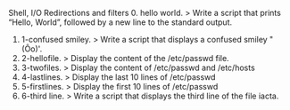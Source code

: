 Shell, I/O Redirections and filters
0. hello world. > Write a script that prints “Hello, World”, followed by a new line to the standard output.
1. 1-confused smiley. > Write a script that displays a confused smiley "(Ôo)'.
2. 2-hellofile. > Display the content of the /etc/passwd file.
3. 3-twofiles. > Display the content of /etc/passwd and /etc/hosts
4. 4-lastlines. > Display the last 10 lines of /etc/passwd
5. 5-firstlines. > Display the first 10 lines of /etc/passwd
6. 6-third line. > Write a script that displays the third line of the file iacta.
